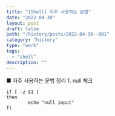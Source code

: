 ```yaml
---
title: "[Shell] 자주 사용하는 문법"
date: "2022-04-30"
layout: post
draft: false
path: "/history/posts/2022-04-30--001"
category: "history"
type: "work"
tags:
  - "shell"
description: ""
---
```


<span class="title__sub1"> ■ 자주 사용하는 문법 정리 </span>
<span class="title__sub2"> 1. null 체크 </span>
```shell
if [ -z $1 ]
then
        echo "null input"
fi
```

